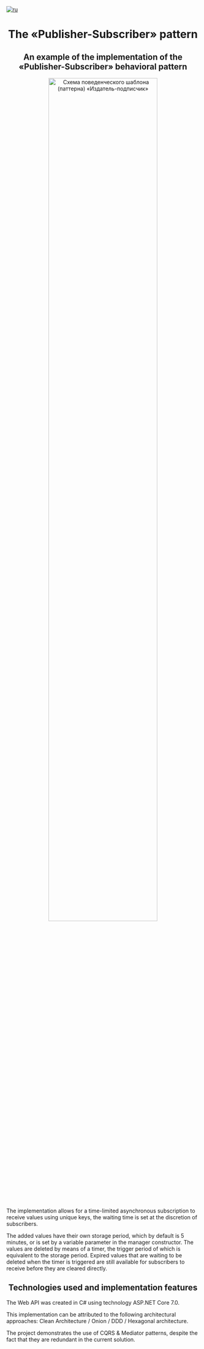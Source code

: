 [![ru](https://img.shields.io/badge/lang-ru-green.svg)](./README.ru.md)

<h1 align="center">The «Publisher-Subscriber» pattern</h1>
<h2 align="center">An example of the implementation of the «Publisher-Subscriber» behavioral pattern</h2>

<div align="center">
  <img src="https://github.com/DeveloperSuccess/PublisherSubscriberPattern/assets/42216524/8746a184-7e0e-43ea-b6ce-6265beec4634" width="75%" alt="Схема поведенческого шаблона (паттерна) «Издатель-подписчик»"/>
</div>

<p>The implementation allows for a time-limited asynchronous subscription to receive values using unique keys, the waiting time is set at the discretion of subscribers.</p>
<p>The added values have their own storage period, which by default is 5 minutes, or is set by a variable parameter in the manager constructor. The values are deleted by means of a timer, the trigger period of which is equivalent to the storage period. Expired values that are waiting to be deleted when the timer is triggered are still available for subscribers to receive before they are cleared directly.</p>

<h2 align="center">Technologies used and implementation features</h2>
<p>The Web API was created in C# using technology ASP.NET Core 7.0.</p>
<p>This implementation can be attributed to the following architectural approaches: Clean Architecture / Onion / DDD / Hexagonal architecture.</p>
<p>The project demonstrates the use of CQRS & Mediator patterns, despite the fact that they are redundant in the current solution.</p>
